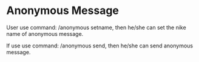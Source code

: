 # Anonymous Message

User use command: /anonymous setname, then he/she can set the nike name of anonymous message. 

If use use command: /anonymous send, then he/she can send anonymous message. 


